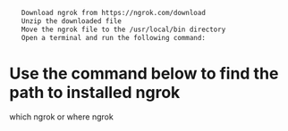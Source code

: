   <!-- we use ngrok to create a public URL for our localhost
  we use this URL to verify the webhook in Clerk -->

  <!-- First, we need to install ngrok -->

```bash
   Download ngrok from https://ngrok.com/download
   Unzip the downloaded file
   Move the ngrok file to the /usr/local/bin directory
   Open a terminal and run the following command:
```

# Use the command below to find the path to installed ngrok
  which ngrok
  or
  where ngrok

